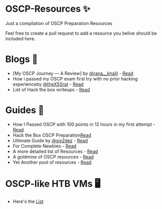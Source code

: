# OSCP-Resources ✨
Just a compilation of OSCP Preparation Resources

Feel free to create a pull request to add a resource you belive should be included here.

# Blogs 🧐
- [My OSCP Journey — A Review] by [@rana__khalil](https://twitter.com/rana__khalil) - [Read](https://ranakhalil101.medium.com/my-oscp-journey-a-review-fa779b4339d9)
- How i passed my OSCP exam first try with no prior hacking experienceby [@theXSSrat](https://twitter.com/theXSSrat) - [Read](https://infosecwriteups.com/how-i-passed-my-oscp-exam-first-try-with-no-prior-hacking-experience-19029432e7b9)
- List of Hack the box writeups - [Read](https://ranakhalil101.medium.com/)

# Guides 📖
- How I Passed OSCP with 100 points in 12 hours in my first attempt - [Read](https://blog.adithyanak.com/oscp-preparation-guide)
- Hack the Box OSCP Preparation[Read](https://rana-khalil.gitbook.io/hack-the-box-oscp-preparation/)
- Ultimate Guide by [@six2dez](https://twitter.com/six2dez1) - [Read](https://github.com/six2dez/OSCP-Human-Guide/blob/master/oscp_human_guide.md)
- For Complete Newbies - [Read](https://niiconsulting.com/checkmate/2017/06/a-detail-guide-on-oscp-preparation-from-newbie-to-oscp/)
- A more detailed list of Resources - [Read](https://github.com/0x4D31/awesome-oscp)
- A goldmine of OSCP resources - [Read](http://0xc0ffee.io/blog/OSCP-Goldmine)
- Yet Another pool of resources - [Read](https://sango667.medium.com/pool-of-resources-for-oscp-28d0dea9e5ed)

# OSCP-like HTB VMs 🖥
- Here's the [List](https://docs.google.com/spreadsheets/d/1dwSMIAPIam0PuRBkCiDI88pU3yzrqqHkDtBngUHNCw8)


